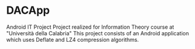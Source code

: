 # DACApp
Android IT Project
Project realized for Information Theory course at "Università della Calabria"
This project consists of an Android application which uses Deflate and LZ4 compression algorithms.
